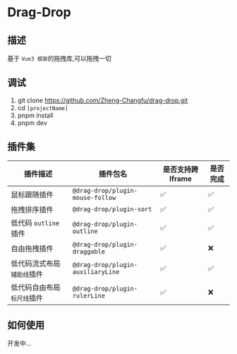 # Drag-Drop
## 描述
基于 `Vue3 框架`的拖拽库,可以拖拽一切
## 调试
1. git clone https://github.com/Zheng-Changfu/drag-drop.git
2. cd `[projectName]`
3. pnpm install
4. pnpm dev

## 插件集
| 插件描述 | 插件包名 |  是否支持跨Iframe | 是否完成 | 
| --- | --- | --- | --- |
| 鼠标跟随插件 | `@drag-drop/plugin-mouse-follow` | ✅ | ✅ | 
| 拖拽排序插件 | `@drag-drop/plugin-sort` | ✅ | ✅ | 
| 低代码 `outline` 插件 | `@drag-drop/plugin-outline` | ✅ | ✅ | 
| 自由拖拽插件 | `@drag-drop/plugin-draggable` | ✅ | ❌ | 
| 低代码流式布局`辅助线`插件 | `@drag-drop/plugin-auxiliaryLine` |✅ | ✅ | 
| 低代码自由布局`标尺线`插件 | `@drag-drop/plugin-rulerLine` | ✅ | ❌ | 

## 如何使用
开发中...
